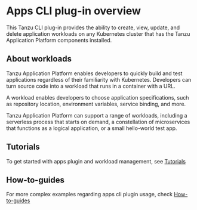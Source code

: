 # Apps CLI plug-in overview

This Tanzu CLI plug-in provides the ability to create, view, update, and delete application workloads on any Kubernetes cluster that has the Tanzu Application Platform components installed.

## <a id='about'></a>About workloads

Tanzu Application Platform enables developers to quickly build and test applications regardless of their familiarity with Kubernetes.
Developers can turn source code into a workload that runs in a container with a URL.

A workload enables developers to choose application specifications, such as repository location, environment variables, service binding, and more.

Tanzu Application Platform can support a range of workloads, including a serverless process that starts on demand, a constellation of microservices that functions as a logical application, or a small hello-world test app.

## <a id='tutorials'></a>Tutorials

To get started with apps plugin and workload management, see [Tutorials](tutorials.hbs.md)

## <a id='how-to-guides'></a>How-to-guides

For more complex examples regarding apps cli plugin usage, check [How-to-guides](how-to-guides.hbs.md)

<!-- describe each component and how they work together -->